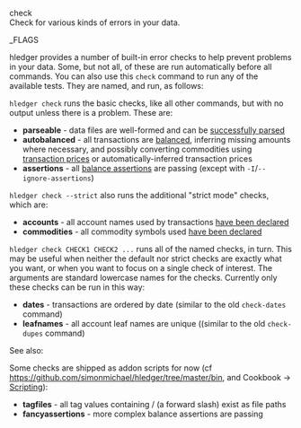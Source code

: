 check\
Check for various kinds of errors in your data.

_FLAGS

hledger provides a number of built-in error checks to help
prevent problems in your data. Some, but not all, of these are run
automatically before all commands. You can also use this `check`
command to run any of the available tests. They are named, 
and run, as follows:

`hledger check` runs the basic checks, like all other commands,
but with no output unless there is a problem. These are:

- **parseable** - data files are well-formed and can be [successfully parsed](hledger.html#input-files)
- **autobalanced** - all transactions are [balanced](journal.html#postings), inferring missing amounts where necessary, and possibly converting commodities using [transaction prices] or automatically-inferred transaction prices
- **assertions** - all [balance assertions] are passing (except with `-I`/`--ignore-assertions`)

[transaction prices]: journal.html#transaction-prices
[balance assertions]: journal.html#balance-assertions
[strict mode]: hledger.html#strict-mode

`hledger check --strict` also runs the additional "strict mode" checks,
which are:

- **accounts** - all account names used by transactions [have been declared](journal.html#account-error-checking)
- **commodities** - all commodity symbols used [have been declared](journal.html#commodity-error-checking)

`hledger check CHECK1 CHECK2 ...` runs all of the named checks, in turn. 
This may be useful when neither the default nor strict checks are exactly
what you want, or when you want to focus on a single check of interest. 
The arguments are standard lowercase names for the checks. Currently
only these checks can be run in this way:

- **dates** - transactions are ordered by date (similar to the old `check-dates` command)
- **leafnames** - all account leaf names are unique ((similar to the old `check-dupes` command)

See also: 

Some checks are shipped as addon scripts for now
(cf <https://github.com/simonmichael/hledger/tree/master/bin>, and Cookbook -> [Scripting](scripting.html)):

- **tagfiles** - all tag values containing / (a forward slash) exist as file paths
- **fancyassertions** - more complex balance assertions are passing
